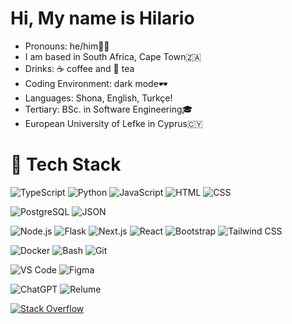# Hi, My name is Hilario

<ul>
 <li> Pronouns: he/him👨🏾</li> 
 <li> I am based in South Africa, Cape Town🇿🇦</li> 
 <li> Drinks: ☕ coffee and 🍵 tea</li>
 <li> Coding Environment: dark mode🕶</li>
 <li> Languages: Shona, English, Turkçe!</li>
 <li> Tertiary: BSc. in Software Engineering🎓</li> 
 <li> European University of Lefke in Cyprus🇨🇾</li>
</ul>

# 💼 Tech Stack
![TypeScript](https://img.shields.io/badge/TypeScript-3178C6.svg?style=for-the-badge&logo=typescript&logoColor=white)
![Python](https://img.shields.io/badge/Python-3776AB.svg?style=for-the-badge&logo=python&logoColor=white)
![JavaScript](https://img.shields.io/badge/JavaScript-F7DF1E.svg?style=for-the-badge&logo=JavaScript&logoColor=black)
![HTML](https://img.shields.io/badge/HTML5-E34F26?style=for-the-badge&logo=html5&logoColor=white)
![CSS](https://img.shields.io/badge/-css3-1572B6?&style=for-the-badge&logo=css3&logoColor=white)

![PostgreSQL](https://img.shields.io/badge/PostgreSQL-336791.svg?style=for-the-badge&logo=postgresql&logoColor=white)
![JSON](https://img.shields.io/badge/JSON-000000.svg?style=for-the-badge&logo=json&logoColor=white)

![Node.js](https://img.shields.io/badge/Node.js-339933?style=for-the-badge&logo=nodedotjs&logoColor=white)
![Flask](https://img.shields.io/badge/Flask-000000.svg?style=for-the-badge&logo=flask&logoColor=white)
![Next.js](https://img.shields.io/badge/Next.js-000000.svg?style=for-the-badge&logo=next.js&logoColor=white)
![React](https://img.shields.io/badge/React-61DAFB.svg?style=for-the-badge&logo=React&logoColor=black)
![Bootstrap](https://img.shields.io/badge/Bootstrap-7952B3.svg?style=for-the-badge&logo=bootstrap&logoColor=white)
![Tailwind CSS](https://img.shields.io/badge/Tailwind_CSS-38B2AC.svg?style=for-the-badge&logo=tailwind-css&logoColor=white)

![Docker](https://img.shields.io/badge/Docker-2496ED.svg?style=for-the-badge&logo=Docker&logoColor=white)
![Bash](https://img.shields.io/badge/GNU%20Bash-4EAA25.svg?style=for-the-badge&logo=GNU-Bash&logoColor=white)
![Git](https://img.shields.io/badge/-Git-F05032?&style=for-the-badge&logo=git&logoColor=white)

![VS Code](https://img.shields.io/badge/-VSCode-007ACC?&style=for-the-badge&logo=visual-studio-code&logoColor=white)
![Figma](https://img.shields.io/badge/Figma-F24E1E.svg?style=for-the-badge&logo=figma&logoColor=white)

![ChatGPT](https://img.shields.io/badge/ChatGPT-29B6F6.svg?style=for-the-badge&logo=openai&logoColor=white)
![Relume](https://img.shields.io/badge/Relume-800080?style=for-the-badge&logo=relume&logoColor=white)

[![Stack Overflow](https://img.shields.io/badge/Stack%20Overflow-FE7A16.svg?style=for-the-badge&logo=stackoverflow&logoColor=white)](https://stackoverflow.com/)






